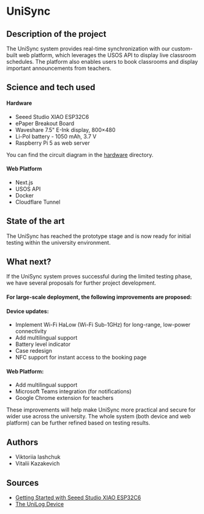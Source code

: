 # UniSync

## Description of the project

The UniSync system provides real-time synchronization with our custom-built web platform, which leverages the USOS API to display live classroom schedules. The platform also enables users to book classrooms and display important announcements from teachers.

## Science and tech used

#### Hardware

- Seeed Studio XIAO ESP32C6
- ePaper Breakout Board
- Waveshare 7.5" E-Ink display, 800×480
- Li-Pol battery - 1050 mAh, 3.7 V
- Raspberry Pi 5 as web server

You can find the circuit diagram in the [hardware](./hardware/) directory.

#### Web Platform

- Next.js
- USOS API
- Docker
- Cloudflare Tunnel

## State of the art

The UniSync has reached the prototype stage and is now ready for initial testing within the university environment.

## What next?

If the UniSync system proves successful during the limited testing phase, we have several proposals for further project development.

#### For large-scale deployment, the following improvements are proposed:

#### Device updates:

- Implement Wi-Fi HaLow (Wi-Fi Sub-1GHz) for long-range, low-power connectivity
- Add multilingual support
- Battery level indicator
- Case redesign
- NFC support for instant access to the booking page

#### Web Platform:

- Add multilingual support
- Microsoft Teams integration (for notifications)
- Google Chrome extension for teachers

These improvements will help make UniSync more practical and secure for wider use across the university. The whole system (both device and web platform) can be further refined based on testing results.

## Authors

- Viktoriia Iashchuk
- Vitalii Kazakevich

## Sources

- [Getting Started with Seeed Studio XIAO ESP32C6](https://wiki.seeedstudio.com/xiao_esp32c6_getting_started/)
- [The UniLog Device](https://github.com/ComplexityGarage/Lecture-attendance-monitoring-device)